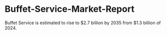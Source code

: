 # Buffet-Service-Market-Report
Buffet Service is estimated to rise to $2.7 billion by 2035 from $1.3 billion of 2024. 
